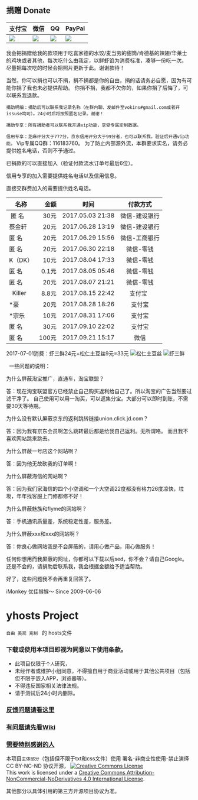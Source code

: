 
## 捐赠 Donate
|  支付宝  |   微信   |    QQ    |  PayPal  |
| -------- | -------- | -------- | -------- |
| [![](https://raw.githubusercontent.com/vokins/yhosts/master/vip/alipay.png)](HTTPS://QR.ALIPAY.COM/TSX08766TZIVT1DE64OHDB "alipay") | [![](https://raw.githubusercontent.com/vokins/yhosts/master/vip/wechat.png)]( "wxp://f2f0akM2x96kGieBpsQM5WTfW2h_iLlop8Mx" "wechat") |![](https://raw.githubusercontent.com/vokins/yhosts/master/vip/qq.png) | [![](https://raw.githubusercontent.com/vokins/yhosts/master/vip/paypal.png)](https://paypal.me/ikwok/32.69 "PayPal") |

我会把捐赠给我的款项用于吃喜家德的水饺/麦当劳的甜筒/肯德基的辣翅/华莱士的鸡块或者其他，每次吃什么由我定，以鲜虾馅为消费标准，凑够一份吃一次。
尽量把每次吃的时候会把照片更新于此。谢谢款待！


当然，你可以捐也可以不捐，捐不捐都是你的自由，捐的话请务必自愿，因为有可能你捐了我也未必提供帮助。
你捐不捐，我都不欠你的，如果你捐了后悔了，可以联系我退款。

`捐助明细：捐助后可以联系我记录名称（在群内聊、发邮件至vokins#gmail.com或者开issuse均可）。24小时后将按照匿名记录。谢谢！
`

`
捐助专享：所有捐助者可以联系我开通vip功能，享受专属定制数据。
`

`
信用专享：芝麻评分大于777分，京东信用评分大于99分者，也可以联系我，验证后开通vip功能。
`
Vip专属QQ群：116183760。
为了防止内部源外流，本群要求实名，请务必提供姓名电话，否则不予通过。

已捐款的可以直接加入（验证付款流水订单号最后6位）。

信用专享的加入需要提供姓名电话以及信用信息。

直接交群费加入的需要提供姓名电话。

|    名称   |  金额  |       时间       |   付款方式    |
| --------- | -----: |:----------------:|  :---------:  |
|  匿  名  |  30元  | 2017.05.03 21:38 | 微信-建设银行 |
|   蔡金轩  |  20元  | 2017.06.28 13:19 | 微信-建设银行 |
|   匿  名  |  20元  | 2017.06.29 15:56 | 微信-工商银行 |
|   匿  名  |  20元  | 2017.06.30 22:18 | 微信-零钱     |
|   K（DK） |  10元  | 2017.08.04 17:33 | 微信-零钱     |
|   匿  名  |  0.1元 | 2017.08.05 05:46 | 微信-零钱     |
|   匿  名  |  20元  | 2017.08.07 21:21 | 微信-零钱     |
|   Killer   |  8.8元 | 2017.08.15 22:42 |    支付宝     |
|   *豪     |  20元  | 2017.08.28 18:26 |    支付宝     |
|   *宗乐   |  10元  | 2017.08.31 17:06 |    支付宝     |
|   匿  名  |  30元  | 2017.09.10 22:02 |    支付宝     |
|   匿  名  |  100元 | 2017.09.21 15:17 | 微信     |

2017-07-01消费：虾三鲜24元+松仁土豆丝9元=33元
![松仁土豆丝](https://raw.githubusercontent.com/vokins/yhosts/master/xijiade/IMG_20170701_131045.jpg)
![虾三鲜](https://raw.githubusercontent.com/vokins/yhosts/master/xijiade/IMG_20170701_131751.jpg)

 
一些问题的说明：

为什么屏蔽淘宝推广，直通车，淘宝联盟？

答：现在淘宝联盟官方已经禁止自己购买返利给自己了。所以淘宝的广告当然要过滤干净了。
自己使用可以用一淘买，可以返集分宝。大部分可以即时到账，不需要30天等待期。


为什么没有默认屏蔽京东的返利跳转链接union.click.jd.com？

答：因为我有京东会员啊怎么跳转最后都是给我自己返利。无所谓咯。
而且我不喜欢网站跳来跳去。


为什么屏蔽一号店这个网站啊？

答：因为他无故砍我的订单啊！


为什么屏蔽海信的网站啊？

答：因为我们家海信的四个小空调和一个大空调22度都没有格力26度凉快，垃圾，年年找客服上门修都修不好！


为什么屏蔽魅族和flyme的网站啊？

答：手机通讯质量差，系统稳定性差，服务差。

为什么屏蔽xxx和xxx的网站啊？

答：你良心做网站我是不会屏蔽的，请用心做产品，用心做服务！


任何你想用而我屏蔽的网址，你都可以下载以后sed，你不会？请自己Google。
还是不会的，请捐助后联系我，我会根据金额给予适当帮助。

好了，这些问题我不会再重复回答了。


iMonkey
优佳猴猴～
Since 2009-06-06

# yhosts Project

`
自由 美观 克制 
`
   的
hosts文件

### 下载或使用本项目即视为同意以下使用条款。
* 此项目仅限于`个人`研究，
* 未经作者或维护小组同意，不得擅自用于商业活动或用于其他公共项目（包括但不限于嵌入APP，浏览器等）。
* 不得违反国家相关法律法规。
* 请于测试后24小时内删除。

### [反馈问题请看这里](https://github.com/vokins/yhosts/wiki/反馈请看)
### [有问题请先看Wiki](https://github.com/vokins/yhosts/wiki)
### [需要特别感谢的人](https://github.com/vokins/yhosts/wiki/特别感谢)

本项目`主体部分`（包括但不限于txt和css文件）使用 署名-非商业性使用-禁止演绎 CC BY-NC-ND 协议开源，
[![Creative Commons License](https://i.creativecommons.org/l/by-nc-nd/4.0/88x31.png)](https://creativecommons.org/licenses/by-nc-nd/4.0/)  
This work is licensed under a [Creative Commons Attribution-NonCommercial-NoDerivatives 4.0 International License](https://creativecommons.org/licenses/by-nc-nd/4.0/).

其他部分以具体引用的第三方开源项目协议为准。

